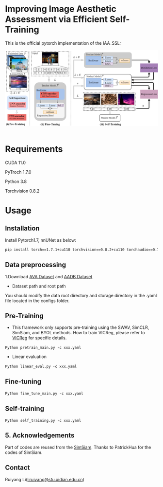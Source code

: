 # Improving Image Aesthetic Assessment via Efficient Self-Training
This is the official pytorch implementation of the IAA_SSL:

<div align = "center">
<img src="network.png" width="512px" height="250px" />
 </div>
 <br />

# Requirements
CUDA 11.0

PyTroch 1.7.0

Python 3.8

Torchvision 0.8.2

# Usage
## Installation
Install Pytorch1.7, nnUNet as below:
```bash
pip install torch==1.7.1+cu110 torchvision==0.8.2+cu110 torchaudio==0.7.2 -f https://download.pytorch.org/whl/torch_stable.html

```
## Data preprocessing
1.Download [AVA Dataset](https://github.com/imfing/ava_downloader) and [AADB Dataset](https://) 

* Dataset path and root path 

You should modify the data root directory and storage directory in the .yaml file located in the configs folder.
 
## Pre-Training

* This framework only supports pre-training using the SWAV, SimCLR, SimSiam, and BYOL methods. How to train VICReg, please refer to [VICReg](https://github.com/facebookresearch/vicreg) for specific details.
 
`Python pretrain_main.py -c xxx.yaml`

* Linear evaluation

`Python linear_eval.py -c xxx.yaml`

 ## Fine-tuning
 
`Python fine_tune_main.py -c xxx.yaml`
 
## Self-training
  
`Python self_training.py -c xxx.yaml`
  
   
## 5. Acknowledgements
Part of codes are reused from the [SimSiam](https://github.com/PatrickHua/SimSiam). Thanks to PatrickHua for the codes of SimSiam.

## Contact

Ruiyang Li(liruiyang@stu.xidian.edu.cn)
  
 
